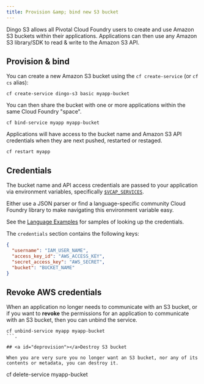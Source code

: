 ```yaml
---
title: Provision &amp; bind new S3 bucket
---
```


Dingo S3 allows all Pivotal Cloud Foundry users to create and use Amazon S3 buckets within their applications. Applications can then use any Amazon S3 library/SDK to read & write to the Amazon S3 API.

## <a id="provision"></a>Provision & bind

You can create a new Amazon S3 bucket using the `cf create-service` (or `cf cs` alias):

```
cf create-service dingo-s3 basic myapp-bucket
```

You can then share the bucket with one or more applications within the same Cloud Foundry "space".

```
cf bind-service myapp myapp-bucket
```

Applications will have access to the bucket name and Amazon S3 API credentials when they are next pushed, restarted or restaged.

```
cf restart myapp
```

## <a id="credentials"></a>Credentials

The bucket name and API access credentials are passed to your application via environment variables, specifically [`$VCAP_SERVICES`](https://docs.cloudfoundry.org/devguide/deploy-apps/environment-variable.html#VCAP-SERVICES).

Either use a JSON parser or find a language-specific community Cloud Foundry library to make navigating this environment variable easy.

See the [Language Examples](lang-examples.html) for samples of looking up the credentials.

The `credentials` section contains the following keys:

```json
{
  "username": "IAM_USER_NAME",
  "access_key_id": "AWS_ACCESS_KEY",
  "secret_access_key": "AWS_SECRET",
  "bucket": "BUCKET_NAME"
}
```

## <a id="unbind"></a>Revoke AWS credentials

When an application no longer needs to communicate with an S3 bucket, or if you want to **revoke** the permissions for an application to communicate with an S3 bucket, then you can unbind the service.

```
cf unbind-service myapp myapp-bucket
```.

## <a id="deprovision"></a>Destroy S3 bucket

When you are very sure you no longer want an S3 bucket, nor any of its contents or metadata, you can destroy it.

```
cf delete-service myapp-bucket
```
